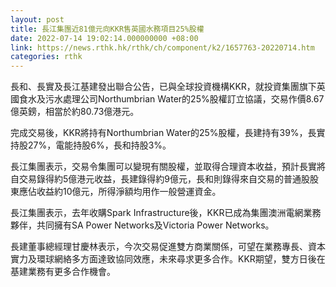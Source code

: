 ```yaml
---
layout: post
title: 長江集團近81億元向KKR售英國水務項目25%股權
date: 2022-07-14 19:02:14.000000000 +08:00
link: https://news.rthk.hk/rthk/ch/component/k2/1657763-20220714.htm
categories: rthk
---
```


長和、長實及長江基建發出聯合公告，已與全球投資機構KKR，就投資集團旗下英國食水及污水處理公司Northumbrian Water的25%股權訂立協議，交易作價8.67億英鎊，相當於約80.73億港元。

完成交易後，KKR將持有Northumbrian Water的25%股權，長建持有39%，長實持股27%，電能持股6%，長和持股3%。

長江集團表示，交易令集團可以變現有關股權，並取得合理資本收益，預計長實將自交易錄得約5億港元收益，長建錄得約9億元，長和則錄得來自交易的普通股股東應佔收益約10億元，所得淨額均用作一般營運資金。

長江集團表示，去年收購Spark Infrastructure後，KKR已成為集團澳洲電網業務夥伴，共同擁有SA Power Networks及Victoria Power Networks。

長建董事總經理甘慶林表示，今次交易促進雙方商業關係，可望在業務專長、資本實力及環球網絡多方面達致協同效應，未來尋求更多合作。KKR期望，雙方日後在基建業務有更多合作機會。

